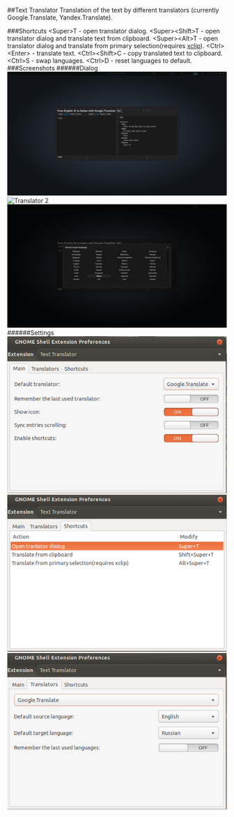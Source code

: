 ##Text Translator
Translation of the text by different translators (currently Google.Translate, Yandex.Translate).

###Shortcuts
&lt;Super&gt;T - open translator dialog.
&lt;Super&gt;&lt;Shift&gt;T - open translator dialog and translate text from clipboard.
&lt;Super>&lt;Alt&gt;T - open translator dialog and translate from primary selection(requires [xclip](http://xclip.sourceforge.net/)).
&lt;Ctrl&gt;&lt;Enter&gt; - translate text.
&lt;Ctrl&gt;&lt;Shift&gt;C - copy translated text to clipboard.
&lt;Ctrl&gt;S - swap languages.
&lt;Ctrl&gt;D - reset languages to default.
###Screenshots
######Dialog
![Translator](/screenshots/1.png)
![Translator 2](/screenshots/2.png)
![Language chooser](/screenshots/3.png)
######Settings
![Main settings](/screenshots/4.png)
![Translators settings](/screenshots/5.png)
![Keybindings](/screenshots/6.png)